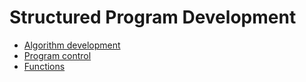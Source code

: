 # Structured Program Development
- [Algorithm development](./algo.md)
- [Program control](./procontrol.md)
- [Functions](./function.md)